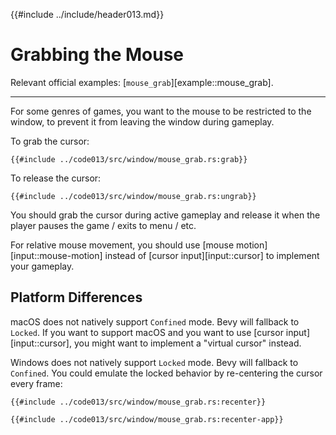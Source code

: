 {{#include ../include/header013.md}}

# Grabbing the Mouse

Relevant official examples:
[`mouse_grab`][example::mouse_grab].

---

For some genres of games, you want to the mouse to be restricted to the window,
to prevent it from leaving the window during gameplay.

To grab the cursor:

```rust,no_run,noplayground
{{#include ../code013/src/window/mouse_grab.rs:grab}}
```

To release the cursor:

```rust,no_run,noplayground
{{#include ../code013/src/window/mouse_grab.rs:ungrab}}
```

You should grab the cursor during active gameplay and release it when
the player pauses the game / exits to menu / etc.

For relative mouse movement, you should use [mouse motion][input::mouse-motion]
instead of [cursor input][input::cursor] to implement your gameplay.

## Platform Differences

macOS does not natively support `Confined` mode. Bevy will fallback to `Locked`.
If you want to support macOS and you want to use [cursor input][input::cursor],
you might want to implement a "virtual cursor" instead.

Windows does not natively support `Locked` mode. Bevy will fallback to `Confined`.
You could emulate the locked behavior by re-centering the cursor every frame:

```rust,no_run,noplayground
{{#include ../code013/src/window/mouse_grab.rs:recenter}}
```

```rust,no_run,noplayground
{{#include ../code013/src/window/mouse_grab.rs:recenter-app}}
```

